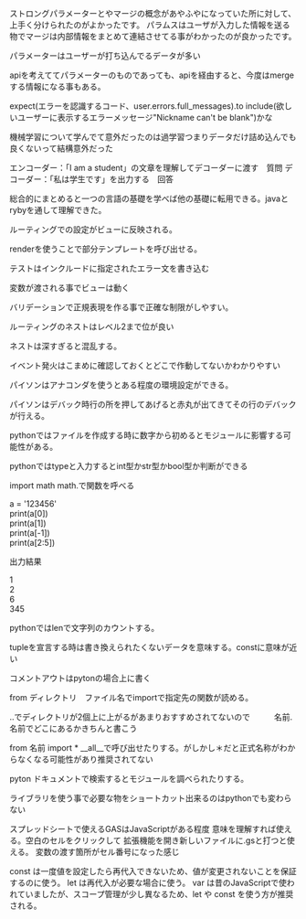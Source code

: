 ストロングパラメーターとやマージの概念があやふやになっていた所に対して、上手く分けられたのがよかったです。
パラムスはユーザが入力した情報を送る物でマージは内部情報をまとめて連結させてる事がわかったのが良かったです。<br>

パラメーターはユーザーが打ち込んでるデータが多い

apiを考えててパラメーターのものであっても、apiを経由すると、今度はmergeする情報になる事もある。


expect(エラーを認識するコード、user.errors.full_messages).to include(欲しいユーザーに表示するエラーメッセージ"Nickname can't be blank")かな


機械学習について学んでて意外だったのは過学習つまりデータだけ詰め込んでも良くないって結構意外だった

エンコーダー：「I am a student」の文章を理解してデコーダーに渡す　質問
デコーダー：「私は学生です」を出力する　回答

総合的にまとめると一つの言語の基礎を学べば他の基礎に転用できる。javaとrybyを通して理解できた。

ルーティングでの設定がビューに反映される。

renderを使うことで部分テンプレートを呼び出せる。

テストはインクルードに指定されたエラー文を書き込む

変数が渡される事でビューは動く

バリデーションで正規表現を作る事で正確な制限がしやすい。

ルーティングのネストはレベル2まで位が良い

ネストは深すぎると混乱する。

イベント発火はこまめに確認しておくとどこで作動してないかわかりやすい

パイソンはアナコンダを使うとある程度の環境設定ができる。

パイソンはデバック時行の所を押してあげると赤丸が出てきてその行のデバックが行える。

pythonではファイルを作成する時に数字から初めるとモジュールに影響する可能性がある。

pythonではtypeと入力するとint型かstr型かbool型か判断ができる

import math
math.で関数を呼べる

a = '123456'<br>
print(a[0])<br>
print(a[1])<br>
print(a[-1])<br>
print(a[2:5])<br>

出力結果<br>

1<br>
2<br>
6<br>
345<br>

pythonではlenで文字列のカウントする。

tupleを宣言する時は書き換えられたくないデータを意味する。constに意味が近い

コメントアウトはpytonの場合上に書く

from ディレクトリ　ファイル名でimportで指定先の関数が読める。

..でディレクトリが2個上に上がるがあまりおすすめされてないので　　　名前.名前でどこにあるかきちんと書こう

from 名前 import *
__all__で呼び出せたりする。がしかし＊だと正式名称がわからなくなる可能性があり推奨されてない

pyton ドキュメントで検索するとモジュールを調べられたりする。

ライブラリを使う事で必要な物をショートカット出来るのはpythonでも変わらない

スプレッドシートで使えるGASはJavaScriptがある程度
意味を理解すれば使える。空白のセルをクリックして
拡張機能を開き新しいファイルに.gsと打つと使える。
変数の渡す箇所がセル番号になった感じ

const は一度値を設定したら再代入できないため、値が変更されないことを保証するのに使う。
let は再代入が必要な場合に使う。
var は昔のJavaScriptで使われていましたが、スコープ管理が少し異なるため、let や const を使う方が推奨される。






